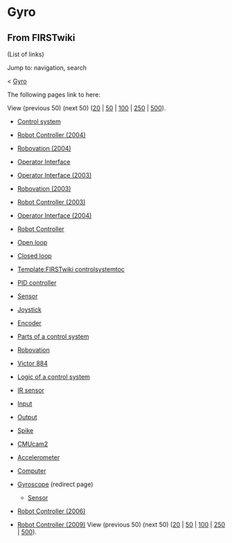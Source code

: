# Gyro

## From FIRSTwiki

(List of links)

Jump to: navigation, search

< [Gyro](/index.php?title=Gyro&redirect=no "Gyro")

The following pages link to here:

View (previous 50) (next 50) ([20](/index.php?title=Special:Whatlinkshere/Gyro&limit=20&from=0 "Special:Whatlinkshere/Gyro") | [50](/index.php?title=Special:Whatlinkshere/Gyro&limit=50&from=0 "Special:Whatlinkshere/Gyro") | [100](/index.php?title=Special:Whatlinkshere/Gyro&limit=100&from=0 "Special:Whatlinkshere/Gyro") | [250](/index.php?title=Special:Whatlinkshere/Gyro&limit=250&from=0 "Special:Whatlinkshere/Gyro") | [500](/index.php?title=Special:Whatlinkshere/Gyro&limit=500&from=0 "Special:Whatlinkshere/Gyro")).

- [Control system](Control_system "Control system")
- [Robot Controller (2004)](Robot_Controller_%282004%29 "Robot Controller \(2004\)")
- [Robovation (2004)](Robovation_%282004%29 "Robovation \(2004\)")
- [Operator Interface](operator-interface)
- [Operator Interface (2003)](Operator_Interface_%282003%29 "Operator Interface \(2003\)")
- [Robovation (2003)](Robovation_%282003%29 "Robovation \(2003\)")
- [Robot Controller (2003)](Robot_Controller_%282003%29 "Robot Controller \(2003\)")
- [Operator Interface (2004)](Operator_Interface_%282004%29 "Operator Interface \(2004\)")
- [Robot Controller](robot-controller)
- [Open loop](Open_loop "Open loop")
- [Closed loop](Closed_loop "Closed loop")
- [Template:FIRSTwiki controlsystemtoc](Template:FIRSTwiki_controlsystemtoc "Template:FIRSTwiki controlsystemtoc")
- [PID controller](PID_controller "PID controller")
- [Sensor](sensor)
- [Joystick](joystick)
- [Encoder](Encoder "Encoder")
- [Parts of a control system](Parts_of_a_control_system "Parts of a control system")
- [Robovation](robovation)
- [Victor 884](victor-884)
- [Logic of a control system](Logic_of_a_control_system "Logic of a control system")
- [IR sensor](IR_sensor "IR sensor")
- [Input](Input "Input")
- [Output](Output "Output")
- [Spike](spike-relay)
- [CMUcam2](CMUcam2 "CMUcam2")
- [Accelerometer](Accelerometer "Accelerometer")
- [Computer](Computer "Computer")
- [Gyroscope](/index.php?title=Gyroscope&redirect=no "Gyroscope") (redirect page) 

  - [Sensor](sensor)

- [Robot Controller (2006)](Robot_Controller_%282006%29 "Robot Controller \(2006\)")
- [Robot Controller (2009)](Robot_Controller_%282009%29 "Robot Controller \(2009\)") View (previous 50) (next 50) ([20](/index.php?title=Special:Whatlinkshere/Gyro&limit=20&from=0 "Special:Whatlinkshere/Gyro") | [50](/index.php?title=Special:Whatlinkshere/Gyro&limit=50&from=0 "Special:Whatlinkshere/Gyro") | [100](/index.php?title=Special:Whatlinkshere/Gyro&limit=100&from=0 "Special:Whatlinkshere/Gyro") | [250](/index.php?title=Special:Whatlinkshere/Gyro&limit=250&from=0 "Special:Whatlinkshere/Gyro") | [500](/index.php?title=Special:Whatlinkshere/Gyro&limit=500&from=0 "Special:Whatlinkshere/Gyro")).
